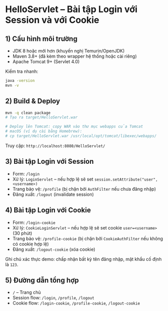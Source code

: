 # HelloServlet – Bài tập Login với Session và với Cookie

## 1) Cấu hình môi trường
- JDK 8 hoặc mới hơn (khuyến nghị Temurin/OpenJDK)
- Maven 3.8+ (đã kèm theo wrapper hệ thống hoặc cài riêng)
- Apache Tomcat 9+ (Servlet 4.0)

Kiểm tra nhanh:
```sh
java -version
mvn -v
```

## 2) Build & Deploy
```sh
mvn -q clean package
# Tạo ra target/HelloServlet.war

# Deploy lên Tomcat: copy WAR vào thư mục webapps của Tomcat
# macOS (ví dụ cài bằng Homebrew):
# cp target/HelloServlet.war /usr/local/opt/tomcat/libexec/webapps/
```

Truy cập: `http://localhost:8080/HelloServlet/`

## 3) Bài tập Login với Session
- Form: `/login`
- Xử lý: `LoginServlet` – nếu hợp lệ sẽ set `session.setAttribute("user", <username>)`
- Trang bảo vệ: `/profile` (bị chặn bởi `AuthFilter` nếu chưa đăng nhập)
- Đăng xuất: `/logout` (invalidate session)

## 4) Bài tập Login với Cookie
- Form: `/login-cookie`
- Xử lý: `CookieLoginServlet` – nếu hợp lệ sẽ set cookie `user=<username>` (30 phút)
- Trang bảo vệ: `/profile-cookie` (bị chặn bởi `CookieAuthFilter` nếu không có cookie hợp lệ)
- Đăng xuất: `/logout-cookie` (xóa cookie)

Ghi chú xác thực demo: chấp nhận bất kỳ tên đăng nhập, mật khẩu cố định là `123`.

## 5) Đường dẫn tổng hợp
- `/` – Trang chủ
- Session flow: `/login`, `/profile`, `/logout`
- Cookie flow: `/login-cookie`, `/profile-cookie`, `/logout-cookie`

